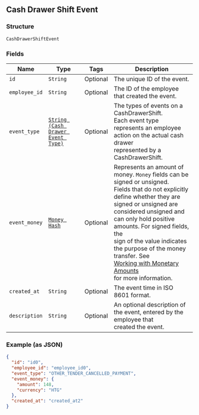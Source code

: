 ## Cash Drawer Shift Event

### Structure

`CashDrawerShiftEvent`

### Fields

| Name | Type | Tags | Description |
|  --- | --- | --- | --- |
| `id` | `String` | Optional | The unique ID of the event. |
| `employee_id` | `String` | Optional | The ID of the employee that created the event. |
| `event_type` | [`String (Cash Drawer Event Type)`](/doc/models/cash-drawer-event-type.md) | Optional | The types of events on a CashDrawerShift.<br>Each event type represents an employee action on the actual cash drawer<br>represented by a CashDrawerShift. |
| `event_money` | [`Money Hash`](/doc/models/money.md) | Optional | Represents an amount of money. `Money` fields can be signed or unsigned.<br>Fields that do not explicitly define whether they are signed or unsigned are<br>considered unsigned and can only hold positive amounts. For signed fields, the<br>sign of the value indicates the purpose of the money transfer. See<br>[Working with Monetary Amounts](https://developer.squareup.com/docs/build-basics/working-with-monetary-amounts)<br>for more information. |
| `created_at` | `String` | Optional | The event time in ISO 8601 format. |
| `description` | `String` | Optional | An optional description of the event, entered by the employee that<br>created the event. |

### Example (as JSON)

```json
{
  "id": "id0",
  "employee_id": "employee_id0",
  "event_type": "OTHER_TENDER_CANCELLED_PAYMENT",
  "event_money": {
    "amount": 148,
    "currency": "HTG"
  },
  "created_at": "created_at2"
}
```

